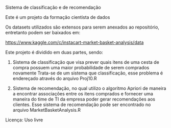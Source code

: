 Sistema de classificação e de recomendação

Este é um projeto da formação cientista de dados

Os datasets utilizados são extensos para serem anexados ao repositório, entretanto podem ser baixados em:

https://www.kaggle.com/c/instacart-market-basket-analysis/data

Este projeto é dividido em duas partes, sendo:

1. Sistema de classificação que visa prever quais itens de uma cesta de compra possuem uma maior probabilidade de serem comprados novamente
Trata-se de um sistema que classificação, esse problema é endereçado através do arquivo Proj10.R

2. Sistema de recomendação, no qual utilizo o algoritmo Apriori de maneira a encontrar associações entre os itens comprados e fornecer
uma maneira do time de TI da empresa poder gerar recomendações aos clientes. Esse sistema de recomendação pode ser encontrado no arquivo
MarketBasketAnalysis.R

Licença: Uso livre

